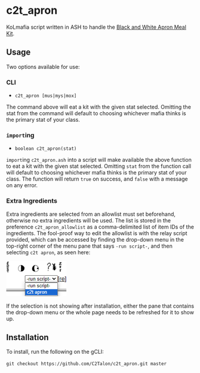 # c2t_apron

KoLmafia script written in ASH to handle the [Black and White Apron Meal Kit](https://wiki.kingdomofloathing.com/Black_and_White_Apron_Meal_Kit).

## Usage

Two options available for use:

### CLI

* `c2t_apron [mus|mys|mox]`

The command above will eat a kit with the given stat selected. Omitting the stat from the command will default to choosing whichever mafia thinks is the primary stat of your class.

### `import`ing

* `boolean c2t_apron(stat)`

`import`ing `c2t_apron.ash` into a script will make available the above function to eat a kit with the given stat selected. Omitting `stat` from the function call will default to choosing whichever mafia thinks is the primary stat of your class. The function will return `true` on success, and `false` with a message on any error.

### Extra Ingredients

Extra ingredients are selected from an allowlist must set beforehand, otherwise no extra ingredients will be used. The list is stored in the preference `c2t_apron_allowlist` as a comma-delimited list of item IDs of the ingredients. The fool-proof way to edit the allowlist is with the relay script provided, which can be accessed by finding the drop-down menu in the top-right corner of the menu pane that says `-run script-`, and then selecting `c2t apron`, as seen here:

![relay script location](https://github.com/C2Talon/c2t_apron/blob/master/relay_script_location.png "relay script location")

If the selection is not showing after installation, either the pane that contains the drop-down menu or the whole page needs to be refreshed for it to show up.

## Installation

To install, run the following on the gCLI:

`git checkout https://github.com/C2Talon/c2t_apron.git master`

